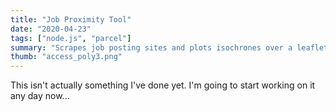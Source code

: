 ```yaml
---
title: "Job Proximity Tool"
date: "2020-04-23"
tags: ["node.js", "parcel"]
summary: "Scrapes job posting sites and plots isochrones over a leaflet map"
thumb: "access_poly3.png"
---
```


This isn't actually something I've done yet. I'm going to start working on it any day now...